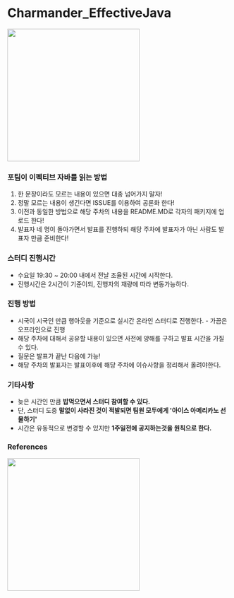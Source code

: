 # Charmander_EffectiveJava
<img src="https://user-images.githubusercontent.com/33277588/86552495-24f6da80-bf83-11ea-95f5-82963f59dd9d.png" width="300" height="300">

### 포팀이 이펙티브 자바를 읽는 방법
1. 한 문장이라도 모르는 내용이 있으면 대충 넘어가지 말자!
2. 정말 모르는 내용이 생긴다면 ISSUE를 이용하여 공론화 한다!
3. 이전과 동일한 방법으로 해당 주차의 내용을 README.MD로 각자의 패키지에 업로드 한다!
4. 발표자 네 명이 돌아가면서 발표를 진행하되 해당 주차에 발표자가 아닌 사람도 발표자 만큼 준비한다!

### 스터디 진행시간
- 수요일 19:30 ~ 20:00 내에서 전날 조율된 시간에 시작한다.
- 진행시간은 2시간이 기준이되, 진행자의 재량에 따라 변동가능하다.

### 진행 방법
- 시국이 시국인 만큼 행아웃을 기준으로 실시간 온라인 스터디로 진행한다. - 가끔은 오프라인으로 진행
- 해당 주차에 대해서 공유할 내용이 있으면 사전에 양해를 구하고 발표 시간을 가질 수 있다.
- 질문은 발표가 끝난 다음에 가능!
- 해당 주차의 발표자는 발표이후에 해당 주차에 이슈사항을 정리해서 올려야한다.

### 기타사항
- 늦은 시간인 만큼 **밥먹으면서 스터디 참여할 수 있다.**
- 단, 스터디 도중 **말없이 사라진 것이 적발되면 팀원 모두에게 '아이스 아메리카노 선물하기'**
- 시간은 유동적으로 변경할 수 있지만 **1주일전에 공지하는것을 원칙으로 한다.**

### References
<img src="https://user-images.githubusercontent.com/33277588/86558471-5e841180-bf94-11ea-93d5-5f725ee4b465.png" width="300" height="300">
